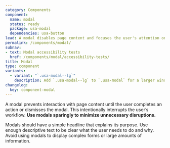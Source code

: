 ```yaml
---
category: Components
component:
  name: modal
  status: ready
  package: usa-modal
  dependencies: usa-button
lead: A modal disables page content and focuses the user's attention on a single task or message.
permalink: /components/modal/
subnav:
- text: Modal accessibility tests
  href: /components/modal/accessibility-tests/
title: Modal
type: component
variants:
  - variant: "`.usa-modal--lg`"
    description: Add `.usa-modal--lg` to `.usa-modal` for a larger window and larger heading size on wider screens.
changelog:
  key: component-modal
---
```

A modal prevents interaction with page content until the user completes an action or dismisses the modal. This intentionally interrupts the user’s workflow. **Use modals sparingly to minimize unnecessary disruptions.**

Modals should have a simple headline that explains its purpose. Use enough descriptive text to be clear what the user needs to do and why. Avoid using modals to display complex forms or large amounts of information.
